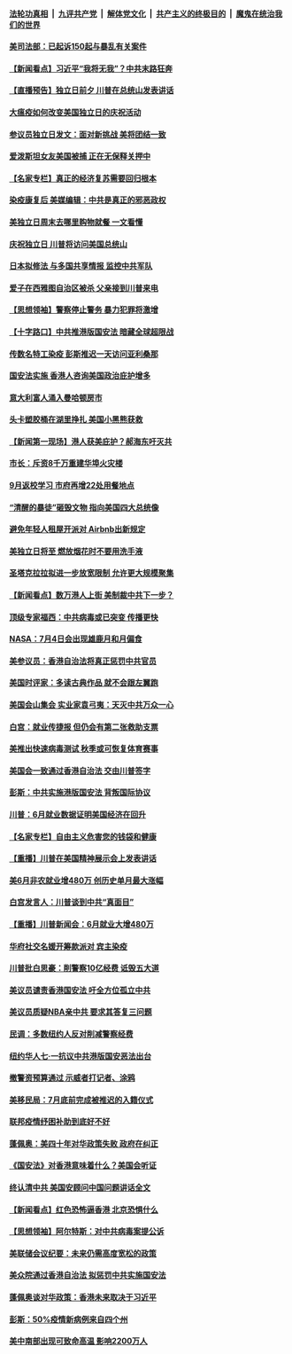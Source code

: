 ####  [法轮功真相](../../../../basic/blob/master/README.md?t=07041002) &nbsp;|&nbsp; [九评共产党](../../../../9ping.md/blob/master/README.md?t=07041002) &nbsp;|&nbsp; [解体党文化](../../../../jtdwh.md/blob/master/README.md?t=07041002)  &nbsp;|&nbsp; [共产主义的终极目的](../../../../gczydzjmd.md/blob/master/README.md?t=07041002) &nbsp;|&nbsp; [魔鬼在统治我们的世界](../../../../mgztzwmdsj.md/blob/master/README.md?t=07041002) 

#### [美司法部：已起诉150起与暴乱有关案件](../pages/nsc412/n12231497.md?t=07041002) 

#### [【新闻看点】习近平“我将无我”？中共末路狂奔](../pages/nsc412/n12231315.md?t=07041002) 

#### [【直播预告】独立日前夕 川普在总统山发表讲话](../pages/nsc412/n12230343.md?t=07041002) 

#### [大瘟疫如何改变美国独立日的庆祝活动](../pages/nsc412/n12231363.md?t=07041002) 

#### [参议员独立日发文：面对新挑战 美将团结一致](../pages/nsc412/n12231261.md?t=07041002) 

#### [爱泼斯坦女友美国被捕 正在无保释关押中](../pages/nsc412/n12231157.md?t=07041002) 

#### [【名家专栏】真正的经济复苏需要回归根本](../pages/nsc412/n12230496.md?t=07041002) 

#### [染疫康复后 美媒编辑：中共是真正的邪恶政权](../pages/nsc412/n12231080.md?t=07041002) 

#### [美独立日周末去哪里购物就餐 一文看懂](../pages/nsc412/n12230982.md?t=07041002) 

#### [庆祝独立日 川普将访问美国总统山](../pages/nsc412/n12231027.md?t=07041002) 

#### [日本拟修法 与多国共享情报 监控中共军队](../pages/nsc412/n12230926.md?t=07041002) 

#### [爱子在西雅图自治区被杀 父亲接到川普来电](../pages/nsc412/n12230784.md?t=07041002) 

#### [【思想领袖】警察停止警务 暴力犯罪将激增](../pages/nsc412/n12230459.md?t=07041002) 

#### [【十字路口】中共推港版国安法 暗藏全球超限战](../pages/nsc412/n12229018.md?t=07041002) 

#### [传数名特工染疫 彭斯推迟一天访问亚利桑那](../pages/nsc412/n12230340.md?t=07041002) 

#### [国安法实施  香港人咨询美国政治庇护增多](../pages/nsc412/n12229212.md?t=07041002) 

#### [意大利富人涌入曼哈顿房市](../pages/nsc412/n12229195.md?t=07041002) 

#### [头卡塑胶桶在湖里挣扎 美国小黑熊获救](../pages/nsc412/n12229306.md?t=07041002) 

#### [【新闻第一现场】港人获美庇护？郝海东吁灭共](../pages/nsc412/n12229482.md?t=07041002) 

#### [市长：斥资8千万重建华埠火灾楼](../pages/nsc412/n12229192.md?t=07041002) 

#### [9月返校学习 市府再增22处用餐地点](../pages/nsc412/n12229231.md?t=07041002) 

#### [“清醒的暴徒”砸毁文物 指向美国四大总统像](../pages/nsc412/n12229219.md?t=07041002) 

#### [避免年轻人租屋开派对  Airbnb出新规定](../pages/nsc412/n12229401.md?t=07041002) 

#### [美独立日将至 燃放烟花时不要用洗手液](../pages/nsc412/n12228400.md?t=07041002) 

#### [圣塔克拉拉拟进一步放宽限制  允许更大规模聚集](../pages/nsc412/n12229274.md?t=07041002) 

#### [【新闻看点】数万港人上街 美制裁中共下一步？](../pages/nsc412/n12227994.md?t=07041002) 

#### [顶级专家福西：中共病毒或已突变 传播更快](../pages/nsc412/n12228898.md?t=07041002) 

#### [NASA：7月4日会出现雄鹿月和月偏食](../pages/nsc412/n12228899.md?t=07041002) 

#### [美参议员：香港自治法将真正惩罚中共官员](../pages/nsc412/n12228696.md?t=07041002) 

#### [美国时评家：多读古典作品 就不会跟左翼跑](../pages/nsc412/n12228838.md?t=07041002) 

#### [美国会山集会 实业家袁弓夷：天灭中共万众一心](../pages/nsc412/n12228149.md?t=07041002) 

#### [白宫：就业传捷报 但仍会有第二张救助支票](../pages/nsc412/n12228451.md?t=07041002) 

#### [美推出快速病毒测试 秋季或可恢复体育赛事](../pages/nsc412/n12228297.md?t=07041002) 

#### [美国会一致通过香港自治法 交由川普签字](../pages/nsc412/n12228230.md?t=07041002) 

#### [彭斯：中共实施港版国安法 背叛国际协议](../pages/nsc412/n12228135.md?t=07041002) 

#### [川普：6月就业数据证明美国经济在回升](../pages/nsc412/n12228059.md?t=07041002) 

#### [【名家专栏】自由主义危害您的钱袋和健康](../pages/nsc412/n12227823.md?t=07041002) 

#### [【重播】川普在美国精神展示会上发表讲话](../pages/nsc412/n12227943.md?t=07041002) 

#### [美6月非农就业增480万 创历史单月最大涨幅](../pages/nsc412/n12227911.md?t=07041002) 

#### [白宫发言人：川普谈到中共“真面目”](../pages/nsc412/n12227638.md?t=07041002) 

#### [【重播】川普新闻会：6月就业大增480万](../pages/nsc412/n12227778.md?t=07041002) 

#### [华府社交名媛开筹款派对 宾主染疫](../pages/nsc412/n12227449.md?t=07041002) 

#### [川普批白思豪：削警察10亿经费 诋毁五大道](../pages/nsc412/n12226360.md?t=07041002) 

#### [美议员谴责香港国安法 吁全方位孤立中共](../pages/nsc412/n12227173.md?t=07041002) 

#### [美议员质疑NBA亲中共 要求其答复三问题](../pages/nsc412/n12226782.md?t=07041002) 

#### [民调：多数纽约人反对削减警察经费](../pages/nsc412/n12226365.md?t=07041002) 

#### [纽约华人七‧一抗议中共港版国安恶法出台](../pages/nsc412/n12226352.md?t=07041002) 

#### [撤警资预算通过 示威者打记者、涂鸦](../pages/nsc412/n12226317.md?t=07041002) 

#### [美移民局：7月底前完成被推迟的入籍仪式](../pages/nsc412/n12226333.md?t=07041002) 

#### [联邦疫情纾困补助到底好不好](../pages/nsc412/n12226379.md?t=07041002) 

#### [蓬佩奥：美四十年对华政策失败 政府在纠正](../pages/nsc412/n12226169.md?t=07041002) 

#### [《国安法》对香港意味着什么？美国会听证](../pages/nsc412/n12225932.md?t=07041002) 

#### [终认清中共 美国安顾问中国问题讲话全文](../pages/nsc412/n12225398.md?t=07041002) 

#### [【新闻看点】红色恐怖逼香港 北京恐惧什么](../pages/nsc412/n12225821.md?t=07041002) 

#### [【思想领袖】阿尔特斯：对中共病毒案提公诉](../pages/nsc412/n12132039.md?t=07041002) 

#### [美联储会议纪要：未来仍需高度宽松的政策](../pages/nsc412/n12225944.md?t=07041002) 

#### [美众院通过香港自治法 拟惩罚中共实施国安法](../pages/nsc412/n12225765.md?t=07041002) 

#### [蓬佩奥谈对华政策：香港未来取决于习近平](../pages/nsc412/n12225535.md?t=07041002) 

#### [彭斯：50%疫情新病例来自四个州](../pages/nsc412/n12225661.md?t=07041002) 

#### [美中南部出现可致命高温 影响2200万人](../pages/nsc412/n12225509.md?t=07041002) 

